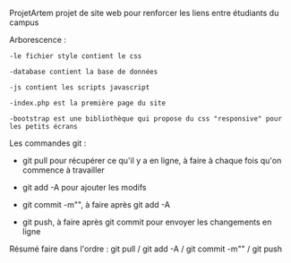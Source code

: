 ProjetArtem
projet de site web pour renforcer les liens entre étudiants du campus

Arborescence : 

	-le fichier style contient le css
	
	-database contient la base de données
	
	-js contient les scripts javascript
	
	-index.php est la première page du site
	
	-bootstrap est une bibliothèque qui propose du css "responsive" pour les petits écrans
	
Les commandes git :

- git pull pour récupérer ce qu'il y a en ligne, à faire à chaque fois qu'on commence à travailler

- git add -A pour ajouter les modifs

- git commit -m"<un message qui explique les modifications>", à faire après git add -A

- git push, à faire après git commit pour envoyer les changements en ligne

Résumé faire dans l'ordre : git pull / git add -A / git commit -m"" / git push
	
	

 
